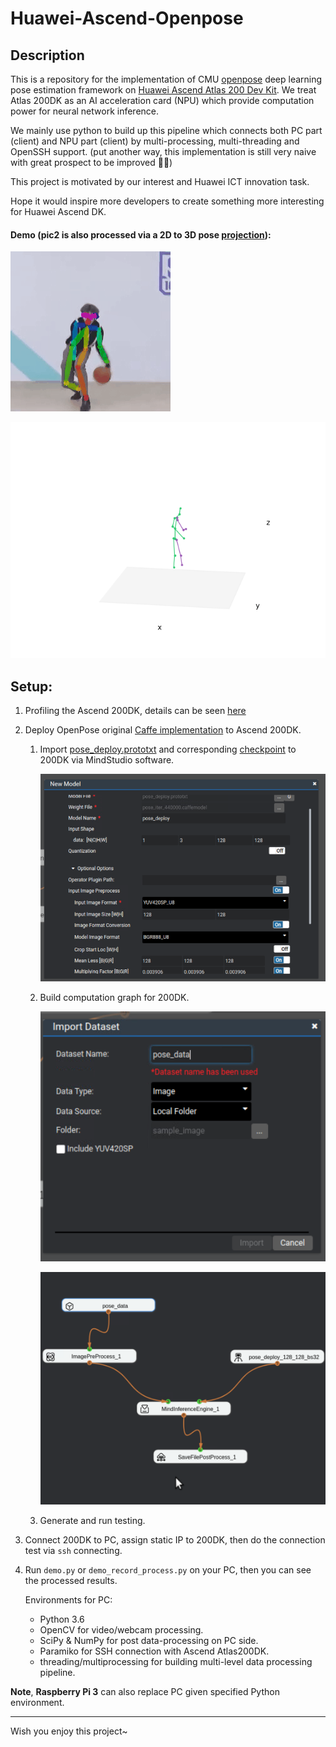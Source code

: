 # Huawei-Ascend-Openpose

## Description

This is a repository for the implementation of CMU [openpose]() deep learning pose estimation framework on [Huawei Ascend Atlas 200 Dev Kit](). We treat Atlas 200DK as an AI acceleration card (NPU) which provide computation power for neural network inference.

We mainly use python to build up this pipeline which connects both PC part (client) and NPU part (client) by multi-processing, multi-threading and OpenSSH support. (put another way, this implementation is still very naive with great prospect to be improved 🐱‍👓)

This project is motivated by our interest and Huawei ICT innovation task. 

Hope it would inspire more developers to create something more interesting for Huawei Ascend DK.

####  Demo (pic2 is also processed via a 2D to 3D pose [projection](<https://github.com/miu200521358/3d-pose-baseline-vmd>)):

![](figures/Demo.gif)

![](figures/movie_smoothing.gif)

## Setup:

1. Profiling the Ascend 200DK, details can be seen [here](<https://www.huawei.com/minisite/ascend/cn/>)

2. Deploy OpenPose original [Caffe implementation](<https://github.com/ZheC/Realtime_Multi-Person_Pose_Estimation>) to Ascend 200DK.

   1. Import [pose_deploy.prototxt](https://github.com/ZheC/Realtime_Multi-Person_Pose_Estimation/blob/master/model/_trained_COCO/pose_deploy.prototxt) and corresponding [checkpoint](http://posefs1.perception.cs.cmu.edu/Users/ZheCao/pose_iter_440000.caffemodel) to 200DK via MindStudio software.

      ![](figures/mind_model.png)

   2. Build computation graph for 200DK. 

      ![](figures/mind_dataset.png)

      ![](figures/mind_graph.png)

   3. Generate and run testing.

3. Connect 200DK to PC, assign static IP to 200DK, then do the connection test via `ssh` connecting.

4. Run `demo.py`  or `demo_record_process.py` on your PC, then you can see the processed results. 

   Environments for PC:

   *  Python 3.6
   * OpenCV for video/webcam processing.
   * SciPy & NumPy for post data-processing on PC side.
   * Paramiko for SSH connection with Ascend Atlas200DK.
   * threading/multiprocessing for building multi-level data processing pipeline.

 **Note**,  **Raspberry Pi 3** can also replace PC given specified Python environment.

----------------------

Wish you enjoy this project~

 
